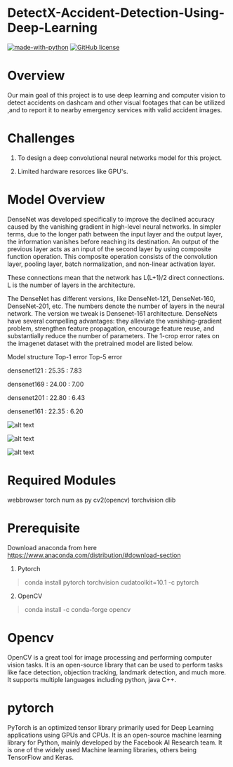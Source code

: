 # DetectX-Accident-Detection-Using-Deep-Learning
[![made-with-python](https://img.shields.io/badge/Made%20with-Python-1f425f.svg)](https://www.python.org/)
[![GitHub license](https://img.shields.io/github/license/Naereen/StrapDown.js.svg)](https://github.com/Naereen/StrapDown.js/blob/master/LICENSE)
# Overview 
Our main goal of this project is to use deep learning and computer vision to detect accidents on dashcam and other visual footages that can be utilized ,and to report it to nearby emergency services with valid accident images.
# Challenges
1. To design a deep convolutional neural networks model for this project.

2. Limited hardware resorces like GPU's.

# Model Overview

DenseNet was developed specifically to improve the declined accuracy caused by the vanishing gradient in high-level neural networks. In simpler terms, due to the longer path between the input layer and the output layer, the information vanishes before reaching its destination.
An output of the previous layer acts as an input of the second layer by using composite function operation. This composite operation consists of the convolution layer, pooling layer, batch normalization, and non-linear activation layer.

These connections mean that the network has L(L+1)/2 direct connections. L is the number of layers in the architecture.

The DenseNet has different versions, like DenseNet-121, DenseNet-160, DenseNet-201, etc. The numbers denote the number of layers in the neural network. The version we tweak is Densenet-161 architecture.
DenseNets have several compelling advantages: 
              they alleviate the vanishing-gradient problem, strengthen feature propagation, encourage feature reuse, and substantially reduce the number of parameters.
The 1-crop error rates on the imagenet dataset with the pretrained model are listed below.

Model structure    Top-1 error    Top-5 error

densenet121  :  25.35   : 7.83

densenet169  :  24.00   : 7.00

densenet201  :  22.80   : 6.43

densenet161  :  22.35   : 6.20

![alt text](https://raw.githubusercontent.com/arjunks2112/DetectX-Accident-Detection-Using-Deep-Learning/master/assets/densenet.png)

![alt text](https://raw.githubusercontent.com/arjunks2112/DetectX-Accident-Detection-Using-Deep-Learning/master/assets/arch.png)
 
![alt text](https://raw.githubusercontent.com/arjunks2112/DetectX-Accident-Detection-Using-Deep-Learning/master/assets/block.png)
 

# Required Modules

webbrowser
torch
num as py
cv2(opencv)
torchvision
dlib

# Prerequisite 

Download anaconda from here https://www.anaconda.com/distribution/#download-section

1. Pytorch 

> conda install pytorch torchvision cudatoolkit=10.1 -c pytorch


2. OpenCV 

> conda install -c conda-forge opencv

# Opencv
OpenCV is a great tool for image processing and performing computer vision tasks. It is an open-source library that can be used to perform tasks like face detection, objection tracking, landmark detection, and much more. It supports multiple languages including python, java C++.
# pytorch
PyTorch is an optimized tensor library primarily used for Deep Learning applications using GPUs and CPUs. It is an open-source machine learning library for Python, mainly developed by the Facebook AI Research team. It is one of the widely used Machine learning libraries, others being TensorFlow and Keras.
